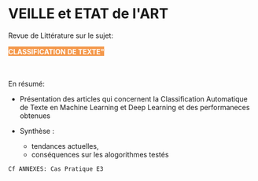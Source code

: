 #  VEILLE et ETAT de l'ART
Revue de Littérature sur le sujet:  

<p><span style='color: #fff; background-color: #f16e00; text-align: center; line-height: 22px; font-size: 14px; font-weight: bolder; padding-top: 2px; opacity: 0.7;'>CLASSIFICATION DE TEXTE"</span></p><br>

En résumé:

* Présentation des articles qui concernent la Classification Automatique de Texte en Machine Learning et Deep Learning et des performaneces obtenues

* Synthèse :
    - tendances actuelles,
    - conséquences sur les alogorithmes testés
    
```{note}
Cf ANNEXES: Cas Pratique E3
```
